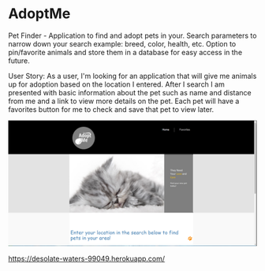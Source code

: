 # AdoptMe

Pet Finder - Application to find and adopt pets in your. Search parameters to narrow down your search example: breed, color, health, etc. Option to pin/favorite animals and store them in a database for easy access in the future.


User Story: As a user, I'm looking for an application that will give me animals up for adoption based on the location I entered. After I search I am presented with basic information about the pet such as name and distance from me and a link to view more details on the pet. Each pet will have a favorites button for me to check and save that pet to view later.

![Picture](public/assets/images/adoptme_site.PNG)

https://desolate-waters-99049.herokuapp.com/
